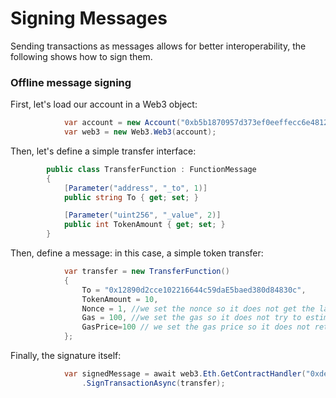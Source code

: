 # Signing Messages

Sending transactions as messages allows for better interoperability, the following shows how to sign them. 

### Offline message signing

First, let's load our account in a Web3 object:

```csharp
            var account = new Account("0xb5b1870957d373ef0eeffecc6e4812c0fd08f554b37b233526acc331bf1544f7");
            var web3 = new Web3.Web3(account);

```
Then, let's define a simple transfer interface:
```csharp
        public class TransferFunction : FunctionMessage
        {
            [Parameter("address", "_to", 1)]
            public string To { get; set; }

            [Parameter("uint256", "_value", 2)]
            public int TokenAmount { get; set; }
        }
```

Then, define a message: in this case, a simple token transfer:

```csharp 
            var transfer = new TransferFunction()
            {
                To = "0x12890d2cce102216644c59daE5baed380d84830c",
                TokenAmount = 10,
                Nonce = 1, //we set the nonce so it does not get the latest
                Gas = 100, //we set the gas so it does not try to estimate it
                GasPrice=100 // we set the gas price so it does not retrieve the latest averate
            };
```
            
Finally, the signature itself:

```csharp
            var signedMessage = await web3.Eth.GetContractHandler("0xde0B295669a9FD93d5F28D9Ec85E40f4cb697BAe")
                .SignTransactionAsync(transfer);

```


